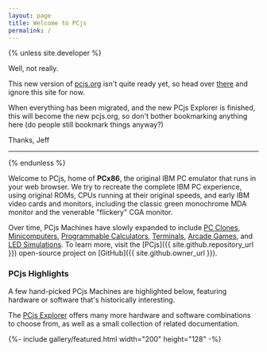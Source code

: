 ```yaml
---
layout: page
title: Welcome to PCjs
permalink: /
---
```


{% unless site.developer %}

Well, not really.

This new version of [pcjs.org](https://www.pcjs.org) isn't quite ready yet, so head over [there](https://www.pcjs.org) and ignore this site for now.

When everything has been migrated, and the new PCjs Explorer is finished, this will become the new pcjs.org, so don't bother bookmarking anything here
(do people still bookmark things anyway?)

Thanks,
Jeff

---

{% endunless %}

Welcome to PCjs, home of **PCx86**, the original IBM PC emulator that runs in your web browser.
We try to recreate the complete IBM PC experience, using original ROMs, CPUs running at their
original speeds, and early IBM video cards and monitors, including the classic green monochrome MDA
monitor and the venerable "flickery" CGA monitor.

Over time, PCjs Machines have slowly expanded to include [PC Clones](/machines/pcx86/compaq/deskpro386/),
[Minicomputers](/machines/dec/pdp11/), [Programmable Calculators](/machines/ti/ti57/), [Terminals](/machines/dec/vt100/),
[Arcade Games](/machines/arcade/invaders/), and [LED Simulations](/machines/led/life/color/).
To learn more, visit the [PCjs]({{ site.github.repository_url }}) open-source project on [GitHub]({{ site.github.owner_url }}).

### PCjs Highlights

A few hand-picked PCjs Machines are highlighted below, featuring hardware or software that's historically interesting.

The <a href="#pcjs-explorer" onclick="pcjsExplorerView(this, event)">PCjs Explorer</a> offers many more hardware and software
combinations to choose from, as well as a small collection of related documentation.

{%- include gallery/featured.html width="200" height="128" -%}
